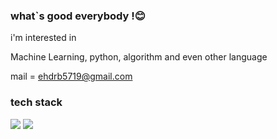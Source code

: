 ### what`s good everybody !😊 


i'm interested in 

Machine Learning, python, algorithm and even other language

mail = ehdrb5719@gmail.com

### tech stack

<img src="https://img.shields.io/badge/Python-orange?style=plastic&logo=Python&logoColor=#3776AB"/>

<img src="https://img.shields.io/badge/Postgresql-orange?style=plastic&logo=Postgresql&logoColor=#3776AB">
